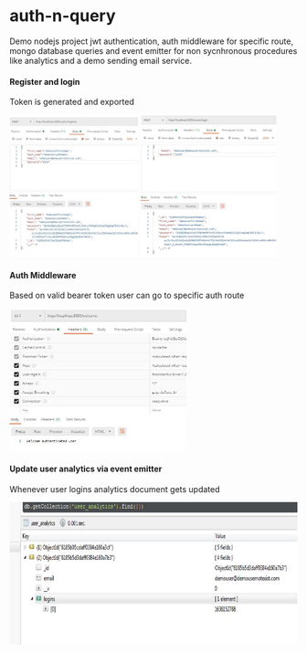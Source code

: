 # auth-n-query

Demo nodejs project jwt authentication, auth middleware for specific route, mongo database queries and event emitter for non sycnhronous procedures like analytics and a demo sending email service.


#### Register and login
Token is generated and exported
<p float="left">
<img src="https://github.com/athangk/auth-n-query/blob/main/Capture_1_register.JPG" height="250">
<img src="https://github.com/athangk/auth-n-query/blob/main/Capture_2_login.JPG" height="250">
</p>
  
#### Auth Middleware
Based on valid bearer token user can go to specific auth route
<p float="left">
<img src="https://github.com/athangk/auth-n-query/blob/main/Capture_3_auth_middleware.JPG" height="250">
</p>

#### Update user analytics via event emitter
Whenever user logins analytics document gets updated
<p float="left">
<img src="https://github.com/athangk/auth-n-query/blob/main/Capture_4_user_analytic.JPG" height="250">
</p>
